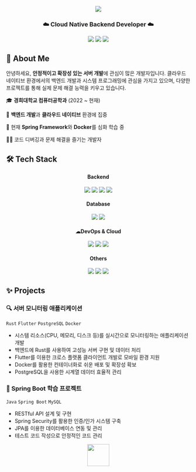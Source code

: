 <!--
  색상 팔레트:
  파스텔 핑크: #ffb6c1
  밝은 핑크: #ffd6ec
  라이트 코랄: #f4c2c2
  라일락 핑크: #ffc6d9
  수채화 핑크: #ffcad4
-->
<div align="center">
  <img src="https://capsule-render.vercel.app/api?type=venom&color=ffcad4&height=200&section=header&text=Hi%20there,%20I'm%20Yunmi%20Jeong&fontSize=36&fontColor=4A4A4A&animation=fadeIn&fontAlignY=50" />
  <h3>☁️ Cloud Native Backend Developer ☁️</h3>
  <p>
    <a href="mailto:yunmiii0226@khu.ac.kr"><img src="https://img.shields.io/badge/Email-D14836?style=for-the-badge&logo=gmail&logoColor=white&color=ffd6ec"/></a>
    <a href="https://github.com/yunmi-dev"><img src="https://img.shields.io/badge/GitHub-181717?style=for-the-badge&logo=github&logoColor=white&color=ffb6c1"/></a>
    <a href="https://velog.io/@yovnmzz"><img src="https://img.shields.io/badge/Velog-20C997?style=for-the-badge&logo=velog&logoColor=white&color=ffdbe9"/></a>
  </p>
</div>

## 🌷 About Me
안녕하세요, **안정적이고 확장성 있는 서버 개발**에 관심이 많은 개발자입니다. 클라우드 네이티브 환경에서의 백엔드 개발과 시스템 프로그래밍에 관심을 가지고 있으며, 다양한 프로젝트를 통해 실제 문제 해결 능력을 키우고 있습니다.

🎓 **경희대학교 컴퓨터공학과** (2022 ~ 현재)

🥔 **백엔드 개발**과 **클라우드 네이티브** 환경에 집중

🌱 현재 **Spring Framework**와 **Docker**를 심화 학습 중

👩‍💻 코드 디버깅과 문제 해결을 즐기는 개발자

## 🛠️ Tech Stack
<div align="center">
  <h4>Backend</h4>
  <p>
    <img src="https://img.shields.io/badge/Java-ED8B00?style=for-the-badge&logo=openjdk&logoColor=white" />
    <img src="https://img.shields.io/badge/Spring-6DB33F?style=for-the-badge&logo=spring&logoColor=white" />
    <img src="https://img.shields.io/badge/Spring_Boot-6DB33F?style=for-the-badge&logo=springboot&logoColor=white" />
    <img src="https://img.shields.io/badge/Rust-000000?style=for-the-badge&logo=rust&logoColor=white" />
  </p>
  
  <h4>Database</h4>
  <p>
    <img src="https://img.shields.io/badge/MySQL-4479A1?style=for-the-badge&logo=mysql&logoColor=white" />
    <img src="https://img.shields.io/badge/PostgreSQL-336791?style=for-the-badge&logo=postgresql&logoColor=white" />
  </p>
  
  <h4>☁DevOps & Cloud</h4>
  <p>
    <img src="https://img.shields.io/badge/Docker-2496ED?style=for-the-badge&logo=docker&logoColor=white" />
    <img src="https://img.shields.io/badge/Jenkins-D24939?style=for-the-badge&logo=jenkins&logoColor=white" />
    <img src="https://img.shields.io/badge/Git-F05032?style=for-the-badge&logo=git&logoColor=white" />
  </p>
  
  <h4>Others</h4>
  <p>
    <img src="https://img.shields.io/badge/Flutter-02569B?style=for-the-badge&logo=flutter&logoColor=white" />
    <img src="https://img.shields.io/badge/Python-3776AB?style=for-the-badge&logo=python&logoColor=white" />
    <img src="https://img.shields.io/badge/C-A8B9CC?style=for-the-badge&logo=c&logoColor=black" />
  </p>
</div>

## ✨ Projects
### 🔍 서버 모니터링 애플리케이션
`Rust` `Flutter` `PostgreSQL` `Docker`
- 시스템 리소스(CPU, 메모리, 디스크 등)를 실시간으로 모니터링하는 애플리케이션 개발
- 백엔드에 Rust를 사용하여 고성능 서버 구현 및 데이터 처리
- Flutter를 이용한 크로스 플랫폼 클라이언트 개발로 모바일 환경 지원
- Docker를 활용한 컨테이너화로 쉬운 배포 및 확장성 확보
- PostgreSQL을 사용한 시계열 데이터 효율적 관리

### 🌱 Spring Boot 학습 프로젝트
`Java` `Spring Boot` `MySQL`
- RESTful API 설계 및 구현
- Spring Security를 활용한 인증/인가 시스템 구축
- JPA를 이용한 데이터베이스 연동 및 관리
- 테스트 코드 작성으로 안정적인 코드 관리

<!-- 푸터 GIF -->
<p align="center">
  <img src="https://media.giphy.com/media/mGcNjsfWAjY5AEZNw6/giphy.gif" width="60">
</p>
